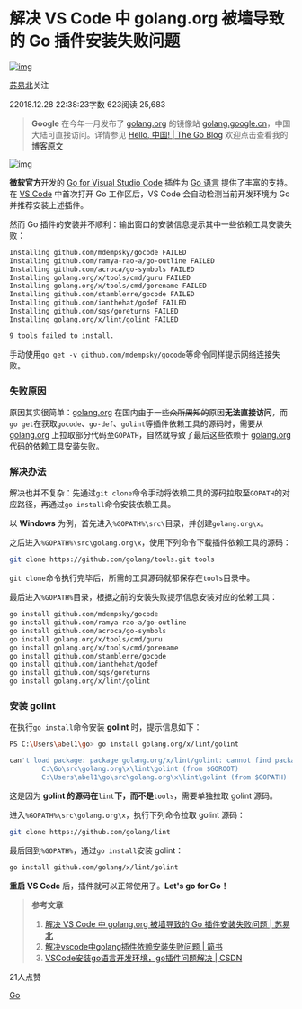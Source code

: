 # 解决 VS Code 中 golang.org 被墙导致的 Go 插件安装失败问题

[![img](https://upload.jianshu.io/users/upload_avatars/1900931/abc9387a175c.jpg?imageMogr2/auto-orient/strip|imageView2/1/w/96/h/96/format/webp)](https://www.jianshu.com/u/641c6eff24ec)

[苏易北](https://www.jianshu.com/u/641c6eff24ec)关注

22018.12.28 22:38:23字数 623阅读 25,683

> **Google** 在今年一月发布了 [golang.org](https://golang.org/) 的镜像站 [golang.google.cn](https://golang.google.cn/)，中国大陆可直接访问。详情参见 [Hello, 中国! | The Go Blog](https://blog.golang.org/hello-china)
> 欢迎点击查看我的[博客原文](https://abelsu7.top/2018/12/28/go-vscode-plugin/)

![img](https://upload-images.jianshu.io/upload_images/1900931-f4783529befa5c14.png?imageMogr2/auto-orient/strip|imageView2/2/w/600/format/webp)

**微软官方**开发的 [Go for Visual Studio Code](https://marketplace.visualstudio.com/items?itemName=ms-vscode.Go) 插件为 [Go 语言](https://golang.google.cn/) 提供了丰富的支持。在 [VS Code](https://code.visualstudio.com/) 中首次打开 Go 工作区后，VS Code 会自动检测当前开发环境为 Go 并推荐安装上述插件。

然而 Go 插件的安装并不顺利：输出窗口的安装信息提示其中一些依赖工具安装失败：



```bash
Installing github.com/mdempsky/gocode FAILED
Installing github.com/ramya-rao-a/go-outline FAILED
Installing github.com/acroca/go-symbols FAILED
Installing golang.org/x/tools/cmd/guru FAILED
Installing golang.org/x/tools/cmd/gorename FAILED
Installing github.com/stamblerre/gocode FAILED
Installing github.com/ianthehat/godef FAILED
Installing github.com/sqs/goreturns FAILED
Installing golang.org/x/lint/golint FAILED

9 tools failed to install.
```

手动使用`go get -v github.com/mdempsky/gocode`等命令同样提示网络连接失败。

### 失败原因

原因其实很简单：[golang.org](https://golang.org/) 在国内由于一些~~众所周知的~~原因**无法直接访问**，而`go get`在获取`gocode`、`go-def`、`golint`等插件依赖工具的源码时，需要从 [golang.org](https://golang.org/) 上拉取部分代码至`GOPATH`，自然就导致了最后这些依赖于 [golang.org](https://golang.org/) 代码的依赖工具安装失败。

### 解决办法

解决也并不复杂：先通过`git clone`命令手动将依赖工具的源码拉取至`GOPATH`的对应路径，再通过`go install`命令安装依赖工具。

以 **Windows** 为例，首先进入`%GOPATH%\src\`目录，并创建`golang.org\x`。

之后进入`%GOPATH%\src\golang.org\x`，使用下列命令下载插件依赖工具的源码：



```bash
git clone https://github.com/golang/tools.git tools
```

`git clone`命令执行完毕后，所需的工具源码就都保存在`tools`目录中。

最后进入`%GOPATH%`目录，根据之前的安装失败提示信息安装对应的依赖工具：



```bash
go install github.com/mdempsky/gocode
go install github.com/ramya-rao-a/go-outline
go install github.com/acroca/go-symbols
go install golang.org/x/tools/cmd/guru
go install golang.org/x/tools/cmd/gorename
go install github.com/stamblerre/gocode
go install github.com/ianthehat/godef
go install github.com/sqs/goreturns
go install golang.org/x/lint/golint
```

### 安装 golint

在执行`go install`命令安装 **golint** 时，提示信息如下：



```bash
PS C:\Users\abel1\go> go install golang.org/x/lint/golint

can't load package: package golang.org/x/lint/golint: cannot find package "golang.org/x/lint/golint" in any of:
        C:\Go\src\golang.org\x\lint\golint (from $GOROOT)
        C:\Users\abel1\go\src\golang.org\x\lint\golint (from $GOPATH)
```

这是因为 **golint 的源码在**`lint`**下，而不是**`tools`，需要单独拉取 golint 源码。

进入`%GOPATH%\src\golang.org\x`，执行下列命令拉取 golint 源码：



```bash
git clone https://github.com/golang/lint
```

最后回到`%GOPATH%`，通过`go install`安装 golint：



```bash
go install github.com/golang/x/lint/golint
```

**重启 VS Code** 后，插件就可以正常使用了。**Let's go for Go！**

> **参考文章**
>
> 1. [解决 VS Code 中 golang.org 被墙导致的 Go 插件安装失败问题 | 苏易北](https://mp.weixin.qq.com/s/hjE5Uxppif4pdlRSKEr7HA)
> 2. [解决vscode中golang插件依赖安装失败问题 | 简书](https://www.jianshu.com/p/6293503522bc)
> 3. [VSCode安装go语言开发环境，go插件问题解决 | CSDN](https://blog.csdn.net/yo_oygo/article/details/79065966)



21人点赞



[Go](https://www.jianshu.com/nb/32805949)